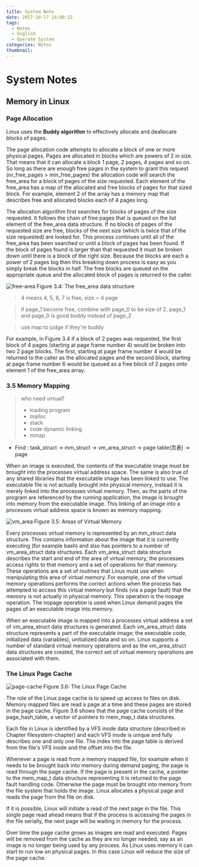 ```yaml
---
title: System Note
date: 2017-10-17 14:00:22
tags:
  - Notes
  - English
  - Operate System
categories: Notes
thumbnail:
---
```

# System Notes
## Memory in Linux
### Page Allocation
Linux uses the **Buddy algorithm** to effectively allocate and deallocate blocks of pages.

The page allocation code attempts to allocate a block of one or more physical pages. Pages are allocated in blocks which are powers of 2 in size. That means that it can allocate a block 1 page, 2 pages, 4 pages and so on. So long as there are enough free pages in the system to grant this request (nr_free_pages > min_free_pages) the allocation code will search the free_area for a block of pages of the size requested. Each element of the free_area has a map of the allocated and free blocks of pages for that sized block. For example, element 2 of the array has a memory map that describes free and allocated blocks each of 4 pages long.

The allocation algorithm first searches for blocks of pages of the size requested. It follows the chain of free pages that is queued on the list element of the free_area data structure. If no blocks of pages of the requested size are free, blocks of the next size (which is twice that of the size requested) are looked for. This process continues until all of the free_area has been searched or until a block of pages has been found. If the block of pages found is larger than that requested it must be broken down until there is a block of the right size. Because the blocks are each a power of 2 pages big then this breaking down process is easy as you simply break the blocks in half. The free blocks are queued on the appropriate queue and the allocated block of pages is returned to the caller.

![free-area](/assets/free-area.gif)
Figure 3.4: The free_area data structure

> 4 means 4, 5, 6, 7 is free, size = 4 page

>if page_1 become free, combine with page_0 to be size of 2, page_1 and page_0 is good buddy instead of page_2

>use map to judge if they're buddy

For example, in Figure 3.4 if a block of 2 pages was requested, the first block of 4 pages (starting at page frame number 4) would be broken into two 2 page blocks. The first, starting at page frame number 4 would be returned to the caller as the allocated pages and the second block, starting at page frame number 6 would be queued as a free block of 2 pages onto element 1 of the free_area array.
### 3.5  Memory Mapping
> who need virtual?
> - loading program
> - malloc
> - stack
> - code dynamic linking
> - mmap

- Find : task_struct -> mm_struct -> vm_area_struct -> page table(页表) -> page

When an image is executed, the contents of the executable image must be brought into the processes virtual address space. The same is also true of any shared libraries that the executable image has been linked to use. The executable file is not actually brought into physical memory, instead it is merely linked into the processes virtual memory. Then, as the parts of the program are referenced by the running application, the image is brought into memory from the executable image. This linking of an image into a processes virtual address space is known as memory mapping.

![vm_area](/assets/vm_area.gif)
Figure 3.5: Areas of Virtual Memory

Every processes virtual memory is represented by an mm_struct data structure. This contains information about the image that it is currently executing (for example bash) and also has pointers to a number of vm_area_struct data structures. Each vm_area_struct data structure describes the start and end of the area of virtual memory, the processes access rights to that memory and a set of operations for that memory. These operations are a set of routines that Linux must use when manipulating this area of virtual memory. For example, one of the virtual memory operations performs the correct actions when the process has attempted to access this virtual memory but finds (via a page fault) that the memory is not actually in physical memory. This operation is the nopage operation. The nopage operation is used when Linux demand pages the pages of an executable image into memory.

When an executable image is mapped into a processes virtual address a set of vm_area_struct data structures is generated. Each vm_area_struct data structure represents a part of the executable image; the executable code, initialized data (variables), unitialized data and so on. Linux supports a number of standard virtual memory operations and as the vm_area_struct data structures are created, the correct set of virtual memory operations are associated with them.

### The Linux Page Cache
![page-cache](/assets/page-cache.gif)
Figure 3.6: The Linux Page Cache

The role of the Linux page cache is to speed up access to files on disk. Memory mapped files are read a page at a time and these pages are stored in the page cache. Figure  3.6 shows that the page cache consists of the page_hash_table, a vector of pointers to mem_map_t data structures.

Each file in Linux is identified by a VFS inode data structure (described in Chapter  filesystem-chapter) and each VFS inode is unique and fully describes one and only one file. The index into the page table is derived from the file's VFS inode and the offset into the file.

Whenever a page is read from a memory mapped file, for example when it needs to be brought back into memory during demand paging, the page is read through the page cache. If the page is present in the cache, a pointer to the mem_map_t data structure representing it is returned to the page fault handling code. Otherwise the page must be brought into memory from the file system that holds the image. Linux allocates a physical page and reads the page from the file on disk.

If it is possible, Linux will initiate a read of the next page in the file. This single page read ahead means that if the process is accessing the pages in the file serially, the next page will be waiting in memory for the process.

Over time the page cache grows as images are read and executed. Pages will be removed from the cache as they are no longer needed, say as an image is no longer being used by any process. As Linux uses memory it can start to run low on physical pages. In this case Linux will reduce the size of the page cache.
